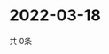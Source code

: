 # 2022-03-18
  共 0条

  <!-- BEGIN -->
  <!-- 最后更新时间Fri Mar 18 2022 19:03:15 GMT+0000 (Coordinated Universal Time) -->
  
  <!-- END -->
  
  